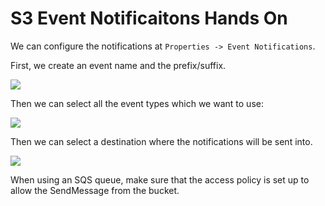 # S3 Event Notificaitons Hands On

We can configure the notifications at `Properties -> Event Notifications`.

First, we create an event name and the prefix/suffix.

![](2022-02-17-08-00-02.png)

Then we can select all the event types which we want to use:

![](2022-02-17-08-00-32.png)

Then we can select a destination where the notifications will be sent into.

![](2022-02-17-08-00-59.png)

When using an SQS queue, make sure that the access policy is set up to allow the SendMessage from the bucket.